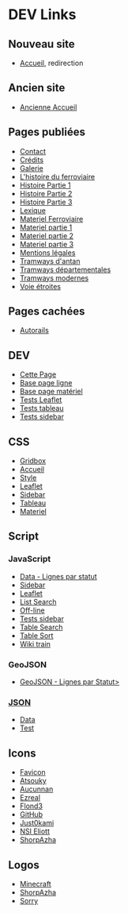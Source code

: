 # DEV Links
## Nouveau site
* <a href='https://ShorpAzha.github.io/' target='_blank'>Accueil</a>, redirection
## Ancien site
* <a href='https://ShorpAzha.github.io/old_index.html' target='_blank'>Ancienne Accueil</a>
## Pages publiées
* <a href='https://ShorpAzha.github.io/contact.html' target='_blank'>Contact</a>
* <a href='https://ShorpAzha.github.io/credits.html' target='_blank'>Crédits</a>
* <a href='https://ShorpAzha.github.io/galerie-moderne.html' target='_blank'>Galerie</a>
* <a href='https://ShorpAzha.github.io/histoire-ferroviaire.html' target='_blank'>L'histoire du ferroviaire</a>
* <a href='https://ShorpAzha.github.io/histoire-part1.html' target='_blank'>Histoire Partie 1</a>
* <a href='https://ShorpAzha.github.io/histoire-part2.html' target='_blank'>Histoire Partie 2</a>
* <a href='https://ShorpAzha.github.io/histoire-part3.html' target='_blank'>Histoire Partie 3</a>
* <a href='https://ShorpAzha.github.io/lexique.html' target='_blank'>Lexique</a>
* <a href='https://ShorpAzha.github.io/materiel-ferroviaire.html' target='_blank'>Materiel Ferroviaire</a>
* <a href='https://ShorpAzha.github.io/materiel-part1' target='_blank'>Materiel partie 1</a>
* <a href='https://ShorpAzha.github.io/materiel-part2' target='_blank'>Materiel partie 2</a>
* <a href='https://ShorpAzha.github.io/materiel-part3' target='_blank'>Materiel partie 3</a>
* <a href='https://ShorpAzha.github.io/mentions-legales.html' target='_blank'>Mentions légales</a>
* <a href='https://ShorpAzha.github.io/tramway-d-antan.html' target='_blank'>Tramways d'antan</a>
* <a href='https://ShorpAzha.github.io/tramway-departementale.html' target='_blank'>Tramways départementales</a>
* <a href='https://ShorpAzha.github.io/tramway-moderne.html' target='_blank'>Tramways modernes</a>
* <a href='https://ShorpAzha.github.io/voie-etroite.html' target='_blank'>Voie étroites</a>
## Pages cachées
* <a href='https://ShorpAzha.github.io/autorails.html' target='_blank'>Autorails</a>
## DEV
* <a href='https://ShorpAzha.github.io/dev' target='_blank'>Cette Page</a>
* <a href='https://ShorpAzha.github.io/dev/base-lignes.html' target='_blank'>Base page ligne</a>
* <a href='https://ShorpAzha.github.io/dev/base-materiel.html' target='_blank'>Base page matériel</a>
* <a href='https://ShorpAzha.github.io/dev/leaflet.html' target='_blank'>Tests Leaflet</a>
* <a href='https://ShorpAzha.github.io/dev/tableau.html' target='_blank'>Tests tableau</a>
* <a href='https://ShorpAzha.github.io/dev/test-sidebar.html' target='_blank'>Tests sidebar</a>
## CSS
* <a href='https://ShorpAzha.github.io/css/gridbox.css' target='_blank'>Gridbox</a>
* <a href='https://ShorpAzha.github.io/css/accueil.css' target='_blank'>Accueil</a>
* <a href='https://ShorpAzha.github.io/css/style.css' target='_blank'>Style</a>
* <a href='https://ShorpAzha.github.io/css/leaflet.css' target='_blank'>Leaflet</a>
* <a href='https://ShorpAzha.github.io/css/sidebar-new.css' target='_blank'>Sidebar</a>
* <a href='https://ShorpAzha.github.io/css/tableau.css' target='_blank'>Tableau</a>
* <a href='https://ShorpAzha.github.io/css/materiel.css' target='_blank'>Materiel</a>
## Script
### JavaScript
* <a href='https://ShorpAzha.github.io/script/data-lignes-par-statut.js' target='_blank'>Data - Lignes par statut</a>
* <a href='https://ShorpAzha.github.io/script/sidebar.js' target='_blank'>Sidebar</a>
* <a href='https://ShorpAzha.github.io/script/leaflet.js' target='_blank'>Leaflet</a>
* <a href='https://ShorpAzha.github.io/script/listsearch.js' target='_blank'>List Search</a>
* <a href='https://ShorpAzha.github.io/script/offline.js' target='_blank'>Off-line</a>
* <a href='https://ShorpAzha.github.io/script/sidebar-new.js' target='_blank'>Tests sidebar</a>
* <a href='https://ShorpAzha.github.io/script/tablesearch.js' target='_blank'>Table Search</a>
* <a href='https://ShorpAzha.github.io/script/tablesort.js' target='_blank'>Table Sort</a>
* <a href='https://ShorpAzha.github.io/script/wiki_train.js' target='_blank'>Wiki train</a>
### GeoJSON
* <a href='https://ShorpAzha.github.io/script/geojson/lignes-par-statut.geojson' target='_blank'>GeoJSON - Lignes par Statut>
### JSON
* <a href='https://ShorpAzha.github.io/script/json/data.json' target='_blank'>Data</a>
* <a href='https://ShorpAzha.github.io/script/json/test.json' target='_blank'>Test</a>
## Icons
* <a href='https://ShorpAzha.github.io/favicon.ico' target='_blank'>Favicon</a>
* <a href='https://ShorpAzha.github.io/images/icon/icon-atsouky.png' target='_blank'>Atsouky</a>
* <a href='https://ShorpAzha.github.io/images/icon/icon-aucunnan.png' target='_blank'>Aucunnan</a>
* <a href='https://ShorpAzha.github.io/images/icon/icon-ezreal.png' target='_blank'>Ezreal</a>
* <a href='https://ShorpAzha.github.io/images/icon/icon-flond3.png' target='_blank'>Flond3</a>
* <a href='https://ShorpAzha.github.io/images/icon/icon-github.png' target='_blank'>GitHub</a>
* <a href='https://ShorpAzha.github.io/images/icon/icon-just0kami.png' target='_blank'>Just0kami</a>
* <a href='https://ShorpAzha.github.io/images/icon/icon-nsi_eliott.png' target='_blank'>NSI Eliott</a>
* <a href='https://ShorpAzha.github.io/images/icon/icon-shorpazha.png' target='_blank'>ShorpAzha</a>
## Logos
* <a href='https://ShorpAzha.github.io/images/logo/logo-minecraft.png' target='_blank'>Minecraft</a>
* <a href='https://ShorpAzha.github.io/images/logo/logo-shorpazha.png' target='_blank'>ShorpAzha</a>
* <a href='https://ShorpAzha.github.io/images/logo/sorry.png' target='_blank'>Sorry</a>